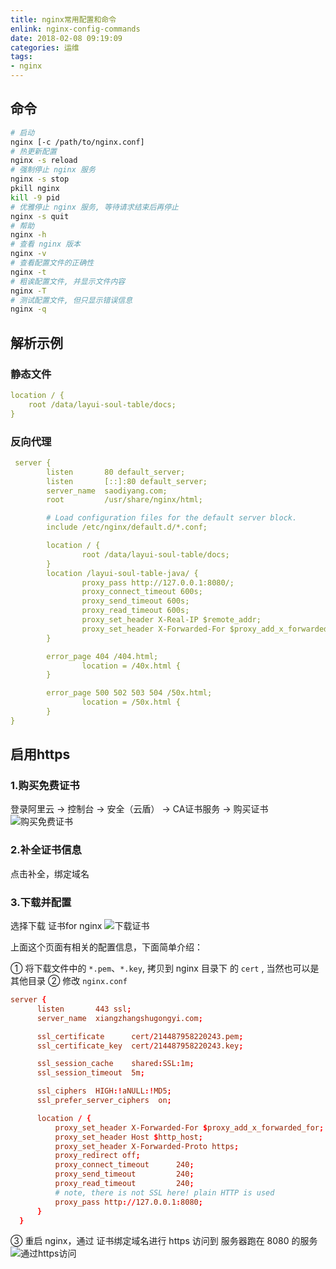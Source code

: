 ```yaml
---
title: nginx常用配置和命令
enlink: nginx-config-commands
date: 2018-02-08 09:19:09
categories: 运维
tags:
- nginx
---
```

## 命令
```bash
# 启动
nginx [-c /path/to/nginx.conf]
# 热更新配置
nginx -s reload
# 强制停止 nginx 服务
nginx -s stop
pkill nginx
kill -9 pid
# 优雅停止 nginx 服务, 等待请求结束后再停止
nginx -s quit
# 帮助
nginx -h
# 查看 nginx 版本
nginx -v
# 查看配置文件的正确性
nginx -t
# 粗诶配置文件, 并显示文件内容
nginx -T
# 测试配置文件, 但只显示错误信息
nginx -q
```

## 解析示例

### 静态文件

```yaml
location / {
    root /data/layui-soul-table/docs;
}

```

### 反向代理

```yaml
 server {
        listen       80 default_server;
        listen       [::]:80 default_server;
        server_name  saodiyang.com;
        root         /usr/share/nginx/html;

        # Load configuration files for the default server block.
        include /etc/nginx/default.d/*.conf;

        location / {
                root /data/layui-soul-table/docs;
        }
        location /layui-soul-table-java/ {
                proxy_pass http://127.0.0.1:8080/;
                proxy_connect_timeout 600s;
                proxy_send_timeout 600s;
                proxy_read_timeout 600s;
                proxy_set_header X-Real-IP $remote_addr;
                proxy_set_header X-Forwarded-For $proxy_add_x_forwarded_for;
        }

        error_page 404 /404.html;
                location = /40x.html {
        }

        error_page 500 502 503 504 /50x.html;
                location = /50x.html {
        }
}
```
## 启用https
### 1.购买免费证书
登录阿里云 -> 控制台 -> 安全（云盾） -> CA证书服务 -> 购买证书
![购买免费证书](https://cdn.jsdelivr.net/gh/yelog/assets/images/Fr8xZ-Z1ylYPcoN1PCTk_5SDm6TM.png)

### 2.补全证书信息
点击补全，绑定域名

### 3.下载并配置
选择下载 证书for nginx
![下载证书](https://cdn.jsdelivr.net/gh/yelog/assets/images/FnMUOU4IZY2ZbMZcqggp4v7JHtej.png)

上面这个页面有相关的配置信息，下面简单介绍：

① 将下载文件中的 `*.pem`、`*.key`, 拷贝到 nginx 目录下 的 `cert` , 当然也可以是其他目录
② 修改 `nginx.conf`
```conf
server {
      listen       443 ssl;
      server_name  xiangzhangshugongyi.com;

      ssl_certificate      cert/214487958220243.pem;
      ssl_certificate_key  cert/214487958220243.key;

      ssl_session_cache    shared:SSL:1m;
      ssl_session_timeout  5m;

      ssl_ciphers  HIGH:!aNULL:!MD5;
      ssl_prefer_server_ciphers  on;

      location / {
          proxy_set_header X-Forwarded-For $proxy_add_x_forwarded_for;
          proxy_set_header Host $http_host;
          proxy_set_header X-Forwarded-Proto https;
          proxy_redirect off;
          proxy_connect_timeout      240;
          proxy_send_timeout         240;
          proxy_read_timeout         240;
          # note, there is not SSL here! plain HTTP is used
          proxy_pass http://127.0.0.1:8080;
      }
  }
```
③ 重启 nginx，通过 证书绑定域名进行 https 访问到 服务器跑在 8080 的服务
![通过https访问](https://cdn.jsdelivr.net/gh/yelog/assets/images/FtTXB9QIYoZOlPFKsGg-ImxbL58N.png)
